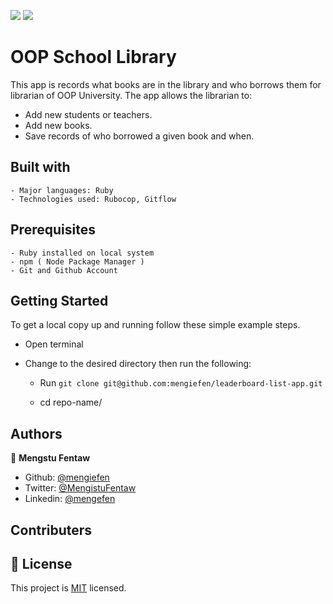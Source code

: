 
![](https://img.shields.io/badge/Microverse-blueviolet) ![](https://img.shields.io/badge/MENGSTU-FENTAW-success)

# OOP School Library

This app is records what books are in the library and who borrows them for librarian of OOP University. The app allows the librarian to:

- Add new students or teachers.
- Add new books.
- Save records of who borrowed a given book and when.


## Built with

    - Major languages: Ruby
    - Technologies used: Rubocop, Gitflow

## Prerequisites

    - Ruby installed on local system
    - npm ( Node Package Manager )
    - Git and Github Account

## Getting Started

To get a local copy up and running follow these simple example steps.

- Open terminal
- Change to the desired directory then run the following:

  - Run `git clone git@github.com:mengiefen/leaderboard-list-app.git`

  - cd repo-name/ 
  
## Authors

👤 **Mengstu Fentaw**

- Github: [@mengiefen](https://github.com/mengiefen)
- Twitter: [@MengistuFentaw](https://twitter.com/MengistuFentaw)
- Linkedin: [@mengefen](https://www.linkedin.com/in/mengefen/)

## Contributers


## 📝 License

This project is [MIT](./MIT.md) licensed.
